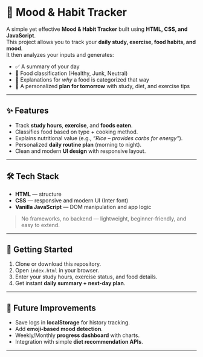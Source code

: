# 🌿 Mood & Habit Tracker

A simple yet effective **Mood & Habit Tracker** built using **HTML, CSS, and JavaScript**.  
This project allows you to track your **daily study, exercise, food habits, and mood**.  
It then analyzes your inputs and generates:  
- ✅ A summary of your day  
- 🥗 Food classification (Healthy, Junk, Neutral)  
- 📖 Explanations for *why* a food is categorized that way  
- 📅 A personalized **plan for tomorrow** with study, diet, and exercise tips  

---

## ✨ Features
- Track **study hours**, **exercise**, and **foods eaten**.  
- Classifies food based on type + cooking method.  
- Explains nutritional value (e.g., *“Rice – provides carbs for energy”*).  
- Personalized **daily routine plan** (morning to night).  
- Clean and modern **UI design** with responsive layout.  

---

## 🛠️ Tech Stack
- **HTML** — structure  
- **CSS** — responsive and modern UI (Inter font)  
- **Vanilla JavaScript** — DOM manipulation and app logic  
> No frameworks, no backend — lightweight, beginner-friendly, and easy to extend.  

---

## 🚀 Getting Started
1. Clone or download this repository.  
2. Open `index.html` in your browser.  
3. Enter your study hours, exercise status, and food details.  
4. Get instant **daily summary + next-day plan**.  

---

## 🔮 Future Improvements
- Save logs in **localStorage** for history tracking.  
- Add **emoji-based mood detection**.  
- Weekly/Monthly **progress dashboard** with charts.  
- Integration with simple **diet recommendation APIs**.  

---



